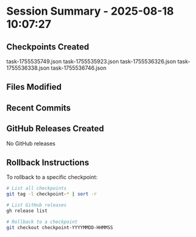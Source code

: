 # Session Summary - 2025-08-18 10:07:27

## Checkpoints Created
task-1755535749.json
task-1755535923.json
task-1755536326.json
task-1755536338.json
task-1755536746.json

## Files Modified


## Recent Commits


## GitHub Releases Created
No GitHub releases

## Rollback Instructions
To rollback to a specific checkpoint:
```bash
# List all checkpoints
git tag -l checkpoint-* | sort -r

# List GitHub releases
gh release list

# Rollback to a checkpoint
git checkout checkpoint-YYYYMMDD-HHMMSS
```
